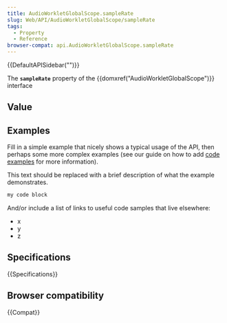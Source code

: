 ```yaml
---
title: AudioWorkletGlobalScope.sampleRate
slug: Web/API/AudioWorkletGlobalScope/sampleRate
tags:
  - Property
  - Reference
browser-compat: api.AudioWorkletGlobalScope.sampleRate
---
```

{{DefaultAPISidebar("")}}

The **`sampleRate`** property of the {{domxref("AudioWorkletGlobalScope")}} interface 

## Value



## Examples

Fill in a simple example that nicely shows a typical usage of the API, then perhaps some more complex examples (see our guide on how to add [code examples](/en-US/docs/MDN/Contribute/Structures/Code_examples) for more information).

This text should be replaced with a brief description of what the example demonstrates.

```js
my code block
```

And/or include a list of links to useful code samples that live elsewhere:

*   x
*   y
*   z

## Specifications

{{Specifications}}

## Browser compatibility

{{Compat}}


